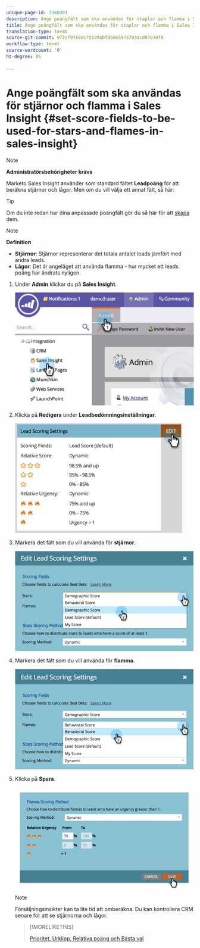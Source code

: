 ```yaml
---
unique-page-id: 2360301
description: Ange poängfält som ska användas för staplar och flamma i Sales Insight - Marketo Docs - produktdokumentation
title: Ange poängfält som ska användas för staplar och flamma i Sales Insight
translation-type: tm+mt
source-git-commit: 972cf9769ac751d9abfd5665975703dcd07930f0
workflow-type: tm+mt
source-wordcount: '0'
ht-degree: 0%

---
```



# Ange poängfält som ska användas för stjärnor och flamma i Sales Insight {#set-score-fields-to-be-used-for-stars-and-flames-in-sales-insight}

>[!NOTE]
>
>**Administratörsbehörigheter krävs**

Marketo Sales Insight använder som standard fältet **Leadpoäng** för att beräkna stjärnor och lågor. Men om du vill välja ett annat fält, så här:

>[!TIP]
>
>Om du inte redan har dina anpassade poängfält gör du så här för att [skapa](/help/marketo/product-docs/administration/field-management/create-a-custom-field-in-marketo.md) dem.

>[!NOTE]
>
>**Definition**
>
>* **Stjärnor**: Stjärnor representerar det totala antalet leads jämfört med andra leads.
>* **Lågor**: Det är angeläget att använda flamma - hur mycket ett leads poäng har ändrats nyligen.

>



1. Under **Admin** klickar du på **Sales Insight**.

   ![](assets/image2014-9-16-13-3a27-3a19.png)

1. Klicka på **Redigera** under **Leadbedömningsinställningar**.

   ![](assets/image2014-9-16-13-3a27-3a33.png)

1. Markera det fält som du vill använda för **stjärnor**.

   ![](assets/image2014-9-16-13-3a27-3a45.png)

1. Markera det fält som du vill använda för **flamma**.

   ![](assets/image2014-9-16-13-3a28-3a1.png)

1. Klicka på **Spara**.

   ![](assets/image2014-9-16-13-3a28-3a18.png)

   >[!NOTE]
   >
   >Försäljningsinsikter kan ta lite tid att omberäkna. Du kan kontrollera CRM senare för att se stjärnorna och lågor.

   >[!MORELIKETHIS]
   >
   >[Prioritet, Urklipp, Relativa poäng och Bästa val](/help/marketo/product-docs/marketo-sales-insight/msi-for-salesforce/features/stars-and-flames/priority-urgency-relative-score-and-best-bets.md)

